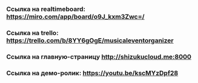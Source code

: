### Ссылка на realtimeboard: https://miro.com/app/board/o9J_kxm3Zwc=/
### Ссылка на trello: https://trello.com/b/8YY6gOgE/musicaleventorganizer
### Ссылка на главную-страницу http://shizukucloud.me:8000
### Ссылка на демо-ролик: https://youtu.be/kscMYzDpf28
